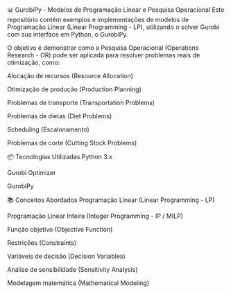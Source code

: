 📊 GurobiPy - Modelos de Programação Linear e Pesquisa Operacional
Este repositório contém exemplos e implementações de modelos de Programação Linear (Linear Programming - LP), utilizando o solver Gurobi com sua interface em Python, o GurobiPy.

O objetivo é demonstrar como a Pesquisa Operacional (Operations Research - OR) pode ser aplicada para resolver problemas reais de otimização, como:

Alocação de recursos (Resource Allocation)

Otimização de produção (Production Planning)

Problemas de transporte (Transportation Problems)

Problemas de dietas (Diet Problems)

Scheduling (Escalonamento)

Problemas de corte (Cutting Stock Problems)

📦 Tecnologias Utilizadas
Python 3.x

Gurobi Optimizer

GurobiPy

📚 Conceitos Abordados
Programação Linear (Linear Programming - LP)

Programação Linear Inteira (Integer Programming - IP / MILP)

Função objetivo (Objective Function)

Restrições (Constraints)

Variáveis de decisão (Decision Variables)

Análise de sensibilidade (Sensitivity Analysis)

Modelagem matemática (Mathematical Modeling)

